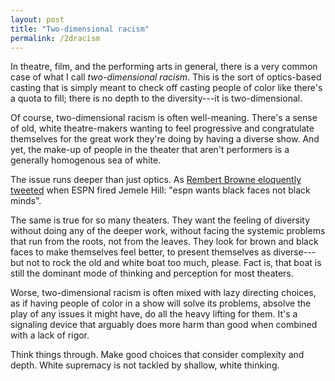 ```yaml
---
layout: post
title: "Two-dimensional racism"
permalink: /2dracism
---
```

In theatre, film, and the performing arts in general, there is a very common case of what I call *two-dimensional racism*. This is the sort of optics-based casting that is simply meant to check off casting people of color like there's a quota to fill; there is no depth to the diversity---it is two-dimensional.

Of course, two-dimensional racism is often well-meaning. There's a sense of old, white theatre-makers wanting to feel progressive and congratulate themselves for the great work they're doing by having a diverse show. And yet, the make-up of people in the theater that aren't performers is a generally homogenous sea of white.

The issue runs deeper than just optics. As [Rembert Browne eloquently tweeted](https://twitter.com/rembert/status/917475783622451200?lang=en) when ESPN fired Jemele Hill: "espn wants black faces not black minds".

The same is true for so many theaters. They want the feeling of diversity without doing any of the deeper work, without facing the systemic problems that run from the roots, not from the leaves. They look for brown and black faces to make themselves feel better, to present themselves as diverse---but not to rock the old and white boat too much, please. Fact is, that boat is still the dominant mode of thinking and perception for most theaters.

Worse, two-dimensional racism is often mixed with lazy directing choices, as if having people of color in a show will solve its problems, absolve the play of any issues it might have, do all the heavy lifting for them. It's a signaling device that arguably does more harm than good when combined with a lack of rigor.

Think things through. Make good choices that consider complexity and depth. White supremacy is not tackled by shallow, white thinking.

